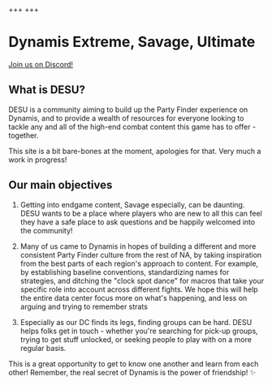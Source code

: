 +++
+++
# Dynamis Extreme, Savage, Ultimate

[Join us on Discord!](https://discord.gg/hVtSqdfFqX)

## What is DESU?

DESU is a community aiming to build up the Party Finder experience on Dynamis,
and to provide a wealth of resources for everyone looking to tackle any and all
of the high-end combat content this game has to offer - together.

This site is a bit bare-bones at the moment, apologies for that. Very much a
work in progress!

## Our main objectives

1. Getting into endgame content, Savage especially, can be daunting.
DESU wants to be a place where players who are new to all this can feel they
have a safe place to ask questions and be happily welcomed into the community!

2. Many of us came to Dynamis in hopes of building a different and more
   consistent Party Finder culture from the rest of NA, by taking inspiration
from the best parts of each region's approach to content.
For example, by establishing baseline conventions, standardizing names for
strategies, and ditching the "clock spot dance" for macros that take your
specific role into account across different fights.
We hope this will help the entire data center focus more on what's happening,
and less on arguing and trying to remember strats

3. Especially as our DC finds its legs, finding groups can be hard.
DESU helps folks get in touch - whether you're searching for pick-up groups,
trying to get stuff unlocked, or seeking people to play with on a more regular
basis.

This is a great opportunity to get to know one another and learn from each
other! Remember, the real secret of Dynamis is the power of friendship! ✨
